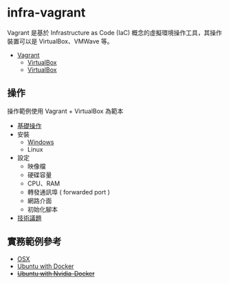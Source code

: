 # infra-vagrant

Vagrant 是基於 Infrastructure as Code (IaC) 概念的虛擬環境操作工具，其操作裝置可以是 VirtualBox、VMWave 等。

+ [Vagrant](https://www.vagrantup.com/)
    - [VirtualBox](https://www.virtualbox.org/)
    - [VirtualBox](https://www.vmware.com/tw.html)

## 操作

操作範例使用 Vagrant + VirtualBox 為範本

+ [基礎操作](./docs/readme.md)
+ 安裝
    - [Windows](./docs/vagrant-for-windows.md)
    - Linux
+ 設定
    - 映像檔
    - 硬碟容量
    - CPU、RAM
    - 轉發通訊埠 ( forwarded port )
    - 網路介面
    - 初始化腳本
+ [技術議題](./docs/issue.md)

## 實務範例參考

+ [OSX](./Vagrantfile/OSX)
+ [Ubuntu with Docker](./Vagrantfile/Ubuntu-Docker)
+ ~~[Ubuntu with Nvidia-Docker](./Vagrantfile/Ubuntu-Nvidia-Docker)~~
